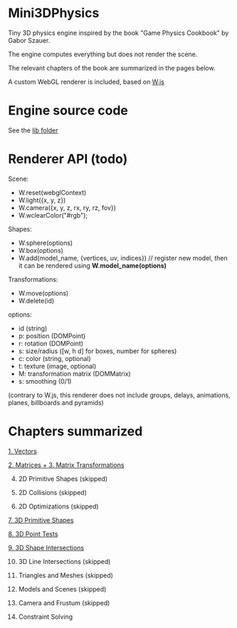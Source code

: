 # Mini3DPhysics

Tiny 3D physics engine inspired by the book "Game Physics Cookbook" by Gabor Szauer.

The engine computes everything but does not render the scene.

The relevant chapters of the book are summarized in the pages below.

A custom WebGL renderer is included, based on [W.js](https://xem.github.io/W)

# Engine source code

See the [lib folder](https://github.com/xem/mini3Dphysics/tree/gh-pages/lib)

# Renderer API (todo)

Scene:
- W.reset(webglContext)
- W.light({x, y, z})
- W.camera({x, y, z, rx, ry, rz, fov})
- W.wclearColor("#rgb");

Shapes:
- W.sphere(options)
- W.box(options)
- W.add(model_name, {vertices, uv, indices}) // register new model, then it can be rendered using <b>W.model_name(options)</b>

Transformations:
- W.move(options)
- W.delete(id)

options: 
- id (string)
- p: position (DOMPoint)
- r: rotation (DOMPoint)
- s: size/radius ([w, h d] for boxes, number for spheres)
- c: color (string, optional)
- t: texture (image, optional)
- M: transformation matrix (DOMMatrix)
- s: smoothing (0/1)

(contrary to W.js, this renderer does not include groups, delays, animations, planes, billboards and pyramids)


# Chapters summarized

[1. Vectors](https://xem.github.io/mini3Dphysics/1/)

[2. Matrices + 3. Matrix Transformations](https://xem.github.io/mini3Dphysics/2/)

4. 2D Primitive Shapes (skipped)

5. 2D Collisions (skipped)

6. 2D Optimizations (skipped)

[7. 3D Primitive Shapes](https://xem.github.io/mini3Dphysics/7/)

[8. 3D Point Tests](https://xem.github.io/mini3Dphysics/8/)

[9. 3D Shape Intersections](https://xem.github.io/mini3Dphysics/9/)

10. 3D Line Intersections (skipped)

11. Triangles and Meshes (skipped)

12. Models and Scenes (skipped)

13. Camera and Frustum (skipped)

14. Constraint Solving

<!--

15. Manifolds and Impulses

16. Springs and Joints

-->